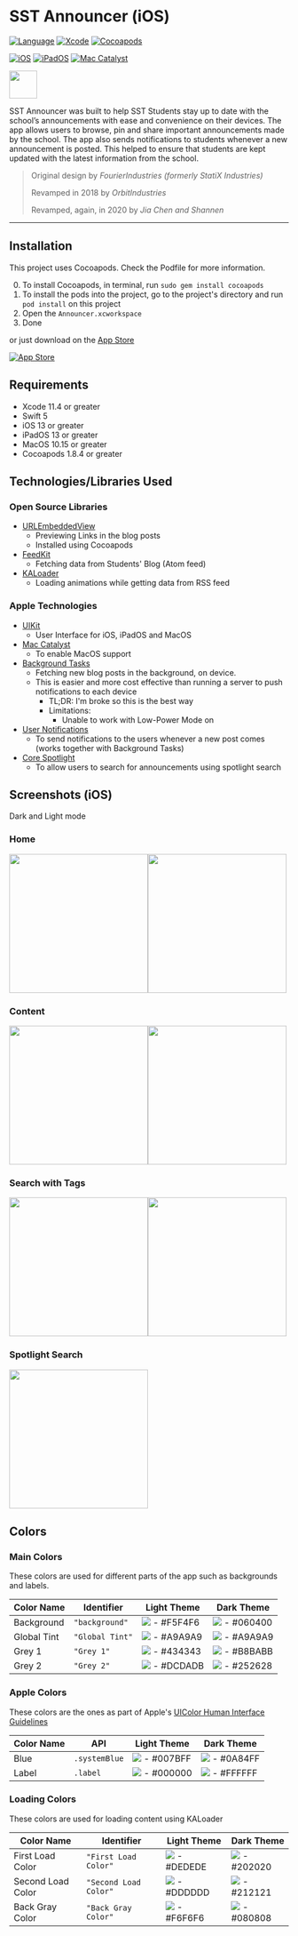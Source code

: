 # SST Announcer (iOS)
[![Language](http://img.shields.io/badge/swift-5-orange.svg?style=flat)](https://developer.apple.com/swift)
[![Xcode](http://img.shields.io/badge/xcode-11.5-red.svg?style=flat)](https://developer.apple.com/xcode)
[![Cocoapods](http://img.shields.io/badge/pod-v1.8.4-darkgray.svg?style=flat)](https://cocoapods.org/)

[![iOS](http://img.shields.io/badge/platform-iOS%2013-blue.svg?style=flat)](https://developer.apple.com/iphone/index.action)
[![iPadOS](http://img.shields.io/badge/platform-iPadOS%2013-blue.svg?style=flat)](https://developer.apple.com/ipad/)
[![Mac Catalyst](http://img.shields.io/badge/platform-MacOS%2010.15-blue.svg?style=flat)](https://developer.apple.com/mac-catalyst/)

<img src="Announcer/Support Files/Assets.xcassets/AppIcon.appiconset/iTunesArtwork@2x.png" width="50">

SST Announcer was built to help SST Students stay up to date with the school’s announcements with ease and convenience on their devices. The app allows users to browse, pin and share important announcements made by the school. The app also sends notifications to students whenever a new announcement is posted. This helped to ensure that students are kept updated with the latest information from the school. 

> Original design by *FourierIndustries (formerly StatiX Industries)*
>
> Revamped in 2018 by *OrbitIndustries*
>
> Revamped, again, in 2020 by *Jia Chen and Shannen*

---
## Installation
This project uses Cocoapods. Check the Podfile for more information.

0. To install Cocoapods, in terminal, run `sudo gem install cocoapods`
1. To install the pods into the project, go to the project's directory and run `pod install` on this project
2. Open the `Announcer.xcworkspace`
3. Done

or just download on the [App Store](https://apps.apple.com/sg/app/sst-announcer/id683929182)

[![App Store](https://upload.wikimedia.org/wikipedia/commons/3/3c/Download_on_the_App_Store_Badge.svg)](https://apps.apple.com/sg/app/sst-announcer/id683929182)

## Requirements
- Xcode 11.4 or greater
- Swift 5 
- iOS 13 or greater
- iPadOS 13 or greater
- MacOS 10.15 or greater
- Cocoapods 1.8.4 or greater

## Technologies/Libraries Used
### Open Source Libraries
- [URLEmbeddedView](https://github.com/marty-suzuki/URLEmbeddedView)
  - Previewing Links in the blog posts
  - Installed using Cocoapods
- [FeedKit](https://github.com/nmdias/FeedKit)
  - Fetching data from Students' Blog (Atom feed)
- [KALoader](https://github.com/Kirillzzy/KALoader)
  - Loading animations while getting data from RSS feed
  
### Apple Technologies
- [UIKit](https://developer.apple.com/documentation/uikit/)
  - User Interface for iOS, iPadOS and MacOS
- [Mac Catalyst](https://developer.apple.com/documentation/uikit/mac_catalyst)
  - To enable MacOS support
- [Background Tasks](https://developer.apple.com/documentation/backgroundtasks)
  - Fetching new blog posts in the background, on device.
  - This is easier and more cost effective than running a server to push notifications to each device 
    - TL;DR: I'm broke so this is the best way
    - Limitations: 
      - Unable to work with Low-Power Mode on 
- [User Notifications](https://developer.apple.com/documentation/usernotifications)
  - To send notifications to the users whenever a new post comes (works together with Background Tasks)
- [Core Spotlight](https://developer.apple.com/documentation/corespotlight)
  - To allow users to search for announcements using spotlight search

## Screenshots (iOS)
Dark and Light mode
### Home 
<img src="Screenshots/iPhone/iPhone 6.5in/Dark Mode/home.png" width="250"><img src="Screenshots/iPhone/iPhone 6.5in/Light Mode/home.png" width="250">
### Content
<img src="Screenshots/iPhone/iPhone 6.5in/Dark Mode/content.png" width="250"><img src="Screenshots/iPhone/iPhone 6.5in/Light Mode/content.png" width="250">
### Search with Tags
<img src="Screenshots/iPhone/iPhone 6.5in/Dark Mode/search.png" width="250"><img src="Screenshots/iPhone/iPhone 6.5in/Light Mode/search.png" width="250">
### Spotlight Search
<img src="Screenshots/iPhone/iPhone 6.5in/spotlight.png" width="250">

## Colors
### Main Colors
These colors are used for different parts of the app such as backgrounds and labels.

|Color Name |Identifier|Light Theme|Dark Theme |
|-----------|----------|-----------|-----------|
|Background |`"background"`|![](https://via.placeholder.com/15/F5F4F6/F5F4F6) - #F5F4F6|![](https://via.placeholder.com/15/060400/060400) - #060400|
|Global Tint|`"Global Tint"`|![](https://via.placeholder.com/15/A9A9A9/A9A9A9) - #A9A9A9|![](https://via.placeholder.com/15/A9A9A9/A9A9A9) - #A9A9A9|
|Grey 1     |`"Grey 1"`|![](https://via.placeholder.com/15/434343/434343) - #434343|![](https://via.placeholder.com/15/B8BABB/B8BABB) - #B8BABB|
|Grey 2     |`"Grey 2"`|![](https://via.placeholder.com/15/DCDADB/DCDADB) - #DCDADB|![](https://via.placeholder.com/15/252628/252628) - #252628|

### Apple Colors
These colors are the ones as part of Apple's [UIColor Human Interface Guidelines](https://developer.apple.com/design/human-interface-guidelines/ios/visual-design/color/)

|Color Name |API     |Light Theme|Dark Theme |
|-----------|--------|-----------|-----------|
|Blue       |`.systemBlue`|![](https://via.placeholder.com/15/007BFF/007BFF) - #007BFF|![](https://via.placeholder.com/15/0A84FF/0A84FF) - #0A84FF|
|Label      |`.label`|![](https://via.placeholder.com/15/000000/000000) - #000000|![](https://via.placeholder.com/15/FFFFFF/FFFFFF) - #FFFFFF|

### Loading Colors
These colors are used for loading content using KALoader

|Color Name |Identifier|Light Theme|Dark Theme |
|-----------|----------|-----------|-----------|
|First Load Color|`"First Load Color"`|![](https://via.placeholder.com/15/DEDEDE/DEDEDE) - #DEDEDE|![](https://via.placeholder.com/15/202020/202020) - #202020|
|Second Load Color|`"Second Load Color"`|![](https://via.placeholder.com/15/DDDDDD/DDDDDD) - #DDDDDD|![](https://via.placeholder.com/15/212121/212121) - #212121|
|Back Gray Color |`"Back Gray Color"`|![](https://via.placeholder.com/15/F6F6F6/F6F6F6) - #F6F6F6|![](https://via.placeholder.com/15/080808/080808) - #080808|
